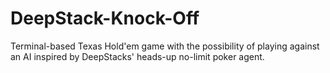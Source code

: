 # DeepStack-Knock-Off

Terminal-based Texas Hold'em game with the possibility of playing against an AI inspired by DeepStacks' heads-up no-limit poker agent.

